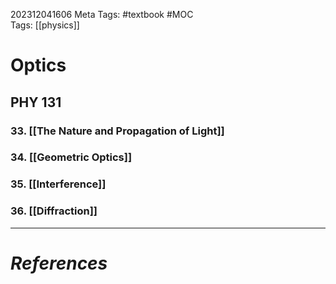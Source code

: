 202312041606
Meta Tags: #textbook #MOC  
Tags: [[physics]]

# Optics

## PHY 131

### 33. [[The Nature and Propagation of Light]]

### 34. [[Geometric Optics]]
### 35. [[Interference]]
### 36. [[Diffraction]]

---
# *References*